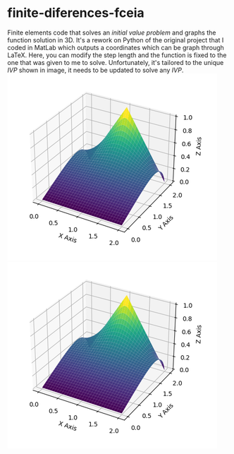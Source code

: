 # finite-diferences-fceia
Finite elements code that solves an _initial value problem_ and graphs the function solution in 3D.
It's a rework on Python of the original project that I coded in MatLab which outputs a coordinates which can be graph through LaTeX. Here, you can modify the step length and the function is fixed to the one that was given to me to solve. Unfortunately, it's tailored to the unique _IVP_ shown in image, it needs to be updated to solve any _IVP_.
![Alt text](images/IPV-FINITES-DIFFERENCES.png)
![Alt text](images/IPV-FINITES-DIFFERENCES.png)
